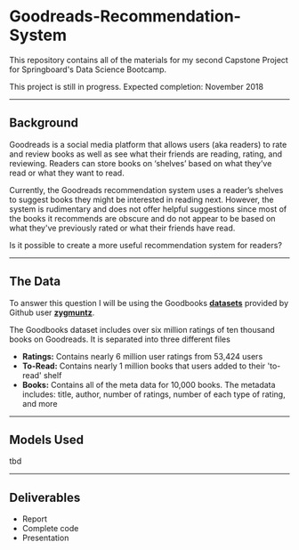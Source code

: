 # Goodreads-Recommendation-System

This repository contains all of the materials for my second Capstone Project for Springboard's Data Science Bootcamp. 

This project is still in progress. Expected completion: November 2018

***

## Background

Goodreads is a social media platform that allows users (aka readers) to rate and review books as well as see what their friends are reading, rating, and reviewing. Readers can store books on ‘shelves’ based on what they’ve read or what they want to read.

Currently, the Goodreads recommendation system uses a reader’s shelves to suggest books they might be interested in reading next. However, the system is rudimentary and does not offer helpful suggestions since most of the books it recommends are obscure and do not appear to be based on what they've previously rated or what their friends have read.

Is it possible to create a more useful recommendation system for readers?


***

## The Data

To answer this question I will be using the Goodbooks __[datasets](https://github.com/zygmuntz/goodbooks-10k)__ provided by Github user __[zygmuntz](https://github.com/zygmuntz)__. 

The Goodbooks dataset includes over six million ratings of ten thousand books on Goodreads. It is separated into three different files 

* **Ratings:** Contains nearly 6 million user ratings from 53,424 users 
* **To-Read:** Contains nearly 1 million books that users added to their 'to-read' shelf 
* **Books:** Contains all of the meta data for 10,000 books. The metadata includes: title, author, number of ratings, number of each type of rating, and more 

***

## Models Used

tbd

***

## Deliverables

* Report
* Complete code
* Presentation
